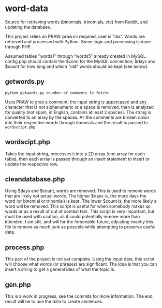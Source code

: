 # word-data
Source for retrieving words (binomials, trinomials, etc) from Reddit, and updating the database.

This project relies on PRAW. praw.ini required, user is "ibs".
Words are retrieved and processed with Python. Some logic and processing is done through PHP.

Assumed tables "words1" through "words5" already created in MySQL. 
config.php should contain the $conn for the MySQL connection; $days and $count for how long and which "old" words should be kept (see below).

## getwords.py
`python getwords.py <number of comments to fetch>`

Uses PRAW to grab a comment, the input string is uppercased and any character that is not alphanumeric or a space is removed, then is analyzed for quality (not spam, in English, contains at least 2 spaces).  The string is converted to an array by the spaces. All the comments are broken down into their respective words through 5nomials and the result is passed to `wordscript.php`

## wordscipt.php
Takes the input string, processes it into a 2D array (one array for each table), then each array is passed through an insert statement to insert or update the respective row.

## cleandatabase.php
Using $days and $count, words are removed. This is used to remove words that are likely not actual words.
The higher $days is, the more days the word (or binomial or trinomial) is kept.
The lower $count is, the more likely a word will be removed.
This script is useful for when somebody makes up words or as a result of out of context text. This script is very important, but must be used with caution, as it could potentially remove more than intended.
I am still, and will for the forseeable future, adjusting exactly this file to remove as much junk as possible while attempting to preserve useful data.

## process.php
This part of the project is not yet complete.
Using the input data, this script will choose what words (or phrases) are significant. The idea is that you can insert a string to get a general idea of what the topic is.

## gen.php
This is a work in progress, see the commits for more information. The end result will be to use the data to create sentences.
